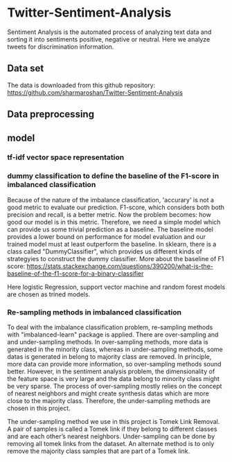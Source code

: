# Twitter-Sentiment-Analysis
Sentiment Analysis is the automated process of analyzing text data and sorting it into sentiments positive, negative or neutral. Here we analyze tweets for discrimination information.

## Data set
The data is downloaded from this github repository:
https://github.com/sharmaroshan/Twitter-Sentiment-Analysis
## Data preprocessing
## model
### tf-idf vector space representation

### dummy classification to define the baseline of the F1-score in imbalanced classification
Because of the nature of the imbalance classification, 'accurary' is not a good metric to evaluate our prediction. F1-score, which considers both both precision and recall, is a better metric. Now the problem becomes: how good our model is in this metric. Therefore, we need a simple model which can provide us some trivial prediction as a baseline. The baseline model provides a lower bound on performance for model evaluation and our trained model must at least outperform the baseline. In sklearn, there is a class called "DummyClassifier", which provides us different kinds of strategyies to construct the dummy classifier.
More about the baseline of F1 score:
https://stats.stackexchange.com/questions/390200/what-is-the-baseline-of-the-f1-score-for-a-binary-classifier

Here logistic Regression, support vector machine and random forest models are chosen as trined models. 

### Re-sampling methods in imbalanced classification
To deal with the imbalance classification problem, re-sampling methods with "imbalanced-learn" package is applied.
There are over-sampling and and under-sampling methods. In over-sampling methods, more data is generated in the minority class, whereas in under-sampling methods, some datas is generated in belong to majority class are removed. In principle, more data can provide more information, so over-sampling methods sound better. However, in the sentiment analysis problem, the dimensionality of the feature space is very large and the data belong to minority class might be very sparse. The process of over-sampling mostly relies on the concept of nearest neighbors and might create synthesis datas which are more close to the majority class. Therefore, the under-sampling methods are chosen in this project.

The under-sampling method we use in this project is Tomek Link Removal. A pair of samples is called a Tomek link if they belong to different classes and are each other’s nearest neighbors. Under-sampling can be done by removing all tomek links from the dataset. An alternate method is to only remove the majority class samples that are part of a Tomek link.

